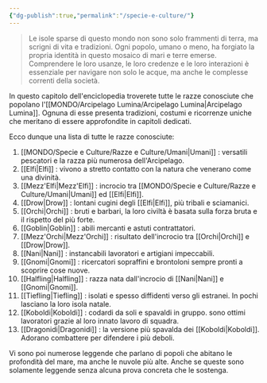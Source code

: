 ```yaml
---
{"dg-publish":true,"permalink":"/specie-e-culture/"}
---
```



> Le isole sparse di questo mondo non sono solo frammenti di terra, ma scrigni di vita e tradizioni. Ogni popolo, umano o meno, ha forgiato la propria identità in questo mosaico di mari e terre emerse. Comprendere le loro usanze, le loro credenze e le loro interazioni è essenziale per navigare non solo le acque, ma anche le complesse correnti della società.

In questo capitolo dell'enciclopedia troverete tutte le razze conosciute che popolano l'[[MONDO/Arcipelago Lumina/Arcipelago Lumina\|Arcipelago Lumina]]. Ognuna di esse presenta tradizioni, costumi e ricorrenze uniche che meritano di essere approfondite in capitoli dedicati. 

Ecco dunque una lista di tutte le razze conosciute:

1. [[MONDO/Specie e Culture/Razze e Culture/Umani\|Umani]] : versatili pescatori e la razza più numerosa dell'Arcipelago.
2. [[Elfi\|Elfi]] : vivono a stretto contatto con la natura che venerano come una divinità.
3. [[Mezz'Elfi\|Mezz'Elfi]] : incrocio tra [[MONDO/Specie e Culture/Razze e Culture/Umani\|Umani]] ed [[Elfi\|Elfi]].
4. [[Drow\|Drow]] : lontani cugini degli [[Elfi\|Elfi]], più tribali e sciamanici. 
5. [[Orchi\|Orchi]] : bruti e barbari, la loro civiltà è basata sulla forza bruta e il rispetto del più forte.
6. [[Goblin\|Goblin]] : abili mercanti e astuti contrattatori.
7. [[Mezz'Orchi\|Mezz'Orchi]] : risultato dell'incrocio tra [[Orchi\|Orchi]] e [[Drow\|Drow]].
8. [[Nani\|Nani]] : instancabili lavoratori e artigiani impeccabili.
9. [[Gnomi\|Gnomi]] : ricercatori sopraffini e brontoloni sempre pronti a scoprire cose nuove.
10. [[Halfling\|Halfling]] : razza nata dall'incrocio di [[Nani\|Nani]] e [[Gnomi\|Gnomi]].
11. [[Tiefling\|Tiefling]] : isolati e spesso diffidenti verso gli estranei. In pochi lasciano la loro isola natale.
12. [[Koboldi\|Koboldi]] : codardi da soli e spavaldi in gruppo. sono ottimi lavoratori grazie al loro innato lavoro di squadra.
13. [[Dragonidi\|Dragonidi]] : la versione più spavalda dei [[Koboldi\|Koboldi]]. Adorano combattere per difendere i più deboli.

Vi sono poi numerose leggende che parlano di popoli che abitano le profondità del mare, ma anche le nuvole più alte. Anche se queste sono solamente leggende senza alcuna prova concreta che le sostenga.